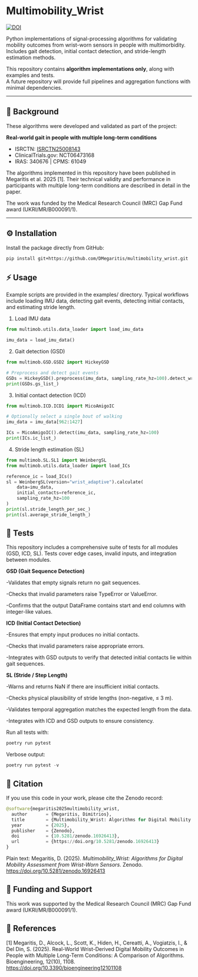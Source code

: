 # Multimobility_Wrist

[![DOI](https://zenodo.org/badge/1037389095.svg)](https://doi.org/10.5281/zenodo.16926413)

Python implementations of signal-processing algorithms for validating mobility outcomes from wrist-worn sensors in people with multimorbidity.  
Includes gait detection, initial contact detection, and stride-length estimation methods.

This repository contains **algorithm implementations only**, along with examples and tests.  
A future repository will provide full pipelines and aggregation functions with minimal dependencies.

---

## 📖 Background

These algorithms were developed and validated as part of the project:

**Real-world gait in people with multiple long-term conditions**

- ISRCTN: [ISRCTN25008143](https://www.isrctn.com/ISRCTN25008143)
- ClinicalTrials.gov: NCT06473168  
- IRAS: 340676 | CPMS: 61049  

The algorithms implemented in this repository have been published in Megaritis et al. 2025 [1].
Their technical validity and performance in participants with multiple long-term conditions are described in detail in the paper.

The work was funded by the Medical Research Council (MRC) Gap Fund award (UKRI/MR/B000091/1).

---

## ⚙️ Installation

Install the package directly from GitHub:

```bash
pip install git+https://github.com/DMegaritis/multimobility_wrist.git
```

## ⚡ Usage

Example scripts are provided in the examples/ directory. Typical workflows include loading IMU data, detecting gait events, detecting initial contacts, and estimating stride length.

1. Load IMU data
```python
from multimob.utils.data_loader import load_imu_data

imu_data = load_imu_data()
```

2. Gait detection (GSD)
```python
from multimob.GSD.GSD2 import HickeyGSD

# Preprocess and detect gait events
GSDs = HickeyGSD().preprocess(imu_data, sampling_rate_hz=100).detect_wrist()
print(GSDs.gs_list_)
```

3. Initial contact detection (ICD)
```python
from multimob.ICD.ICD1 import MicoAmigoIC

# Optionally select a single bout of walking
imu_data = imu_data[962:1427]

ICs = MicoAmigoIC().detect(imu_data, sampling_rate_hz=100)
print(ICs.ic_list_)
```

4. Stride length estimation (SL)
```python
from multimob.SL.SL1 import WeinbergSL
from multimob.utils.data_loader import load_ICs

reference_ic = load_ICs()
sl = WeinbergSL(version="wrist_adaptive").calculate(
    data=imu_data,
    initial_contacts=reference_ic,
    sampling_rate_hz=100
)
print(sl.stride_length_per_sec_)
print(sl.average_stride_length_)
```

## 🧪 Tests
This repository includes a comprehensive suite of tests for all modules (GSD, ICD, SL). Tests cover edge cases, invalid inputs, and integration between modules.

**GSD (Gait Sequence Detection)**

-Validates that empty signals return no gait sequences.

-Checks that invalid parameters raise TypeError or ValueError.

-Confirms that the output DataFrame contains start and end columns with integer-like values.


**ICD (Initial Contact Detection)**

-Ensures that empty input produces no initial contacts.

-Checks that invalid parameters raise appropriate errors.

-Integrates with GSD outputs to verify that detected initial contacts lie within gait sequences.

**SL (Stride / Step Length)**

-Warns and returns NaN if there are insufficient initial contacts.

-Checks physical plausibility of stride lengths (non-negative, ≤ 3 m).

-Validates temporal aggregation matches the expected length from the data.

-Integrates with ICD and GSD outputs to ensure consistency.


Run all tests with:

```python
poetry run pytest
```

Verbose output:

```python
poetry run pytest -v
```

## 📄 Citation
If you use this code in your work, please cite the Zenodo record:

```python
@software{megaritis2025multimobility_wrist,
  author       = {Megaritis, Dimitrios},
  title        = {Multimobility_Wrist: Algorithms for Digital Mobility Assessment from Wrist-Worn Sensors},
  year         = {2025},
  publisher    = {Zenodo},
  doi          = {10.5281/zenodo.16926413},
  url          = {https://doi.org/10.5281/zenodo.16926413}
}
```
Plain text:
Megaritis, D. (2025). *Multimobility_Wrist: Algorithms for Digital Mobility Assessment from Wrist-Worn Sensors*. Zenodo. https://doi.org/10.5281/zenodo.16926413


## 📢 Funding and Support
This work was supported by the Medical Research Council (MRC) Gap Fund award (UKRI/MR/B000091/1).

## 📖 References
[1] Megaritis, D., Alcock, L., Scott, K., Hiden, H., Cereatti, A., Vogiatzis, I., & Del Din, S. (2025). 
Real-World Wrist-Derived Digital Mobility Outcomes in People with Multiple Long-Term Conditions: A Comparison of Algorithms. 
Bioengineering, 12(10), 1108. https://doi.org/10.3390/bioengineering12101108

